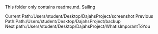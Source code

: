 This folder only contains readme.md.
Sailing

Current Path:/Users/student/Desktop/DajahsProject/screenshot
Previous Path:Path:/Users/student/Desktop/DajahsProject/backup   
Next path:/Users/student/Desktop/DajahsProject/WhatIsImporantToYou    


